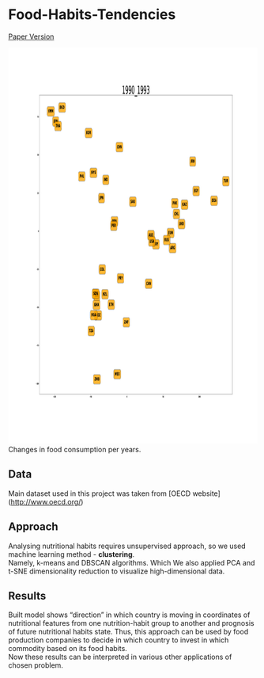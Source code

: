 # Food-Habits-Tendencies
[Paper Version]()

<img src="images/FoodHabits120.gif" width="1200px" height="800px"/> 
Changes in food consumption per years.

## Data
Main dataset used in this project was taken from [OECD website] (http://www.oecd.org/)

## Approach

Analysing nutritional habits requires unsupervised approach, so we used machine learning method - <b>clustering</b>. <br>
Namely, k-means and DBSCAN algorithms. Which  We also applied PCA and t-SNE dimensionality reduction to visualize high-dimensional data. 

## Results

Built model shows “direction” in which country is moving in coordinates of nutritional features from one nutrition-habit group to another and prognosis  of  future nutritional habits state. Thus, this approach can be used by food production companies to decide in which country to invest in which commodity based on its food habits.<br>
Now these results can be interpreted in various other applications of chosen problem.

